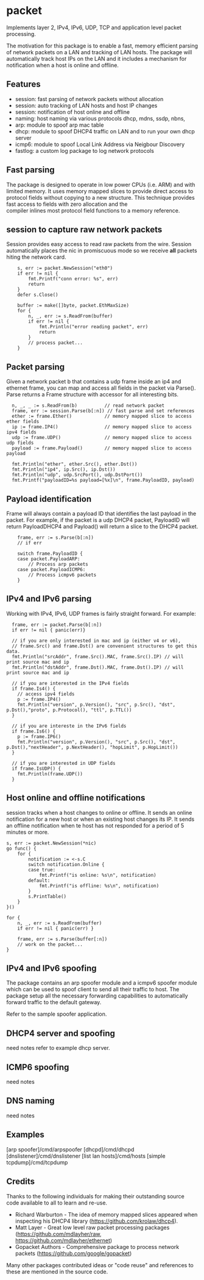# packet
Implements layer 2, IPv4, IPv6, UDP, TCP and application level packet processing.

The motivation for this package is to enable a fast, memory efficient
parsing of network packets on a LAN and tracking of LAN hosts. The package will 
automatically track host IPs on the LAN and it includes a 
mechanism for notification when a host is online and offline.

## Features

* session: fast parsing of network packets without allocation
* session: auto tracking of LAN hosts and host IP changes
* session: notification of host online and offline
* naming: host naming via various protocols dhcp, mdns, ssdp, nbns, 
* arp: module to spoof arp mac table
* dhcp: module to spoof DHCP4 traffic on LAN and to run your own dhcp server
* icmp6: module to spoof Local Link Address via Neigbour Discovery
* fastlog: a custom log package to log network protocols

## Fast parsing

The package is designed to operate in low power CPUs (i.e. ARM) and with limited memory. It
uses memory mapped slices to provide direct access to protocol fields without 
copying to a new structure. This technique provides fast access to fields with zero allocation and the  
compiler inlines most protocol field functions to a memory reference.

## session to capture raw network packets

Session provides easy access to read raw packets from the wire. Session automatically places
the nic in promiscuous mode so we receive **all** packets hiting the network card.
```
	s, err := packet.NewSession("eth0")
	if err != nil {
		fmt.Printf("conn error: %s", err)
		return
	}
	defer s.Close()

	buffer := make([]byte, packet.EthMaxSize)
	for {
		n, _, err := s.ReadFrom(buffer)
		if err != nil {
			fmt.Println("error reading packet", err)
			return
		}
        // process packet...
    }
```

## Packet parsing

Given a network packet b that contains a udp frame inside an ip4 and ethernet frame, you can 
map and access all fields in the packet via Parse(). Parse returns a Frame structure with accessor for all 
interesting bits.
```
  n, _, _ := s.ReadFrom(b)          // read network packet
  frame, err := session.Parse(b[:n]) // fast parse and set references
  ether := frame.Ether()            // memory mapped slice to access ether fields
  ip := frame.IP4()                 // memory mapped slice to access ipv4 fields
  udp := frame.UDP()                // memory mapped slice to access udp fields
  payload := frame.Payload()        // memory mapped slice to access payload

  fmt.Println("ether", ether.Src(), ether.Dst())
  fmt.Println("ip4", ip.Src(), ip.Dst())
  fmt.Println("udp", udp.SrcPort(), udp.DstPort())
  fmt.Printf("payloadID=%s payload=[%x]\n", frame.PayloadID, payload)
```

## Payload identification

Frame will always contain a payload ID that identifies the last payload in the packet. For example,
if the packet is a udp DHCP4 packet, PayloadID will return PayloadDHCP4 and Payload() will return a slice to the DHCP4 packet. 

```
    frame, err := s.Parse(b[:n])
    // if err

    switch frame.PayloadID {
    case packet.PayloadARP: 
        // Process arp packets
    case packet.PayloadICMP6: 
        // Process icmpv6 packets
    }
```

## IPv4 and IPv6 parsing

Working with IPv4, IPv6, UDP frames is fairly straight forward. For example:
```
  frame, err := packet.Parse(b[:n])
  if err != nil { panic(err)}
  
  // if you are only interested in mac and ip (either v4 or v6), 
  // frame.Src() and frame.Dst() are convenient structures to get this data.
  fmt.Println("srcAddr", frame.Src().MAC, frame.Src().IP) // will print source mac and ip
  fmt.Println("dstAddr", frame.Dst().MAC, frame.Dst().IP) // will print source mac and ip

  // if you are interested in the IPv4 fields
  if frame.Is4() {
    // access ipv4 fields
    p := frame.IP4()
    fmt.Println("version", p.Version(), "src", p.Src(), "dst", p.Dst(),"proto", p.Protocol(), "ttl", p.TTL())
  }

  // if you are intereste in the IPv6 fields
  if frame.Is6() {
    p := frame.IP6()
    fmt.Println("version", p.Version(), "src", p.Src(), "dst", p.Dst(),"nextHeader", p.NextHeader(), "hopLimit", p.HopLimit())
  }

  // if you are interested in UDP fields
  if frame.IsUDP() {
    fmt.Println(frame.UDP())
  }
```

## Host online and offline notifications

session tracks when a host changes to online or offline.
It sends an online notification for a new host
or when an existing host changes its IP. It sends an offline 
notification when te host has not responded for a period of 5 minutes or more.

```
s, err := packet.NewSession(*nic)
go func() {
    for {
        notification := <-s.C
        switch notification.Online {
        case true:
            fmt.Printf("is online: %s\n", notification)
        default:
            fmt.Printf("is offline: %s\n", notification)
        }
        s.PrintTable()
    }
}()

for {
    n, _, err := s.ReadFrom(buffer)
    if err != nil { panic(err) }

    frame, err := s.Parse(buffer[:n])
    // work on the packet...
}
```

## IPv4 and IPv6 spoofing

The package contains an arp spoofer module and a icmpv6 spoofer module
which can be used to spoof client to send all their traffic to host. The package
setup all the necessary forwarding capabilities to automatically forward
traffic to the default gateway.

Refer to the sample spoofer application.

## DHCP4 server and spoofing

need notes
refer to example dhcp server.

## ICMP6 spoofing

need notes

## DNS naming

need notes

## Examples

[arp spoofer]/cmd/arpspoofer
[dhcpd]/cmd/dhcpd
[dnslistener]/cmd/dnslistener
[list lan hosts]/cmd/hosts
[simple tcpdump]/cmd/tcpdump


## Credits

Thanks to the following individuals for making their outstanding source code available to all to learn and re-use.

* Richard Warburton - The idea of memory mapped slices appeared when inspecting his DHCP4 library (https://github.com/krolaw/dhcp4).
* Matt Layer - Great low level raw packet processing packages (https://github.com/mdlayher/raw, https://github.com/mdlayher/ethernet)
* Gopacket Authors - Comprehensive package to process network packets (https://github.com/google/gopacket)

Many other packages contributed ideas or "code reuse" and references to these are mentioned in the source code.




